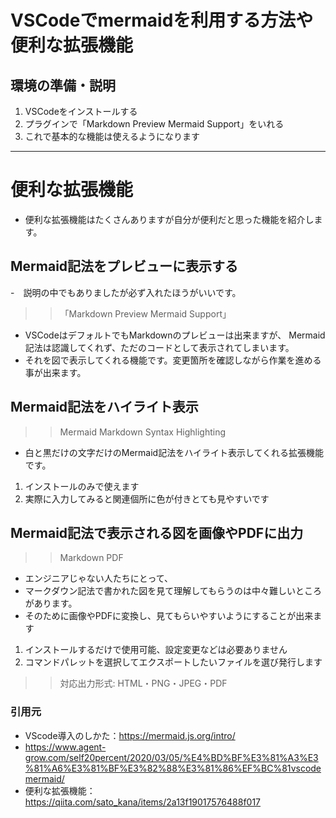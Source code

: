 # VSCodeでmermaidを利用する方法や便利な拡張機能


## 環境の準備・説明
1. VSCodeをインストールする
2. プラグインで「Markdown Preview Mermaid Support」をいれる
3. これで基本的な機能は使えるようになります

***
# 便利な拡張機能
- 便利な拡張機能はたくさんありますが自分が便利だと思った機能を紹介します。

## Mermaid記法をプレビューに表示する
-　説明の中でもありましたが必ず入れたほうがいいです。

>>「Markdown Preview Mermaid Support」

- VSCodeはデフォルトでもMarkdownのプレビューは出来ますが、 Mermaid記法は認識してくれず、ただのコードとして表示されてしまいます。
- それを図で表示してくれる機能です。変更箇所を確認しながら作業を進める事が出来ます。

## Mermaid記法をハイライト表示
>>Mermaid Markdown Syntax Highlighting

- 白と黒だけの文字だけのMermaid記法をハイライト表示してくれる拡張機能です。

1. インストールのみで使えます
2. 実際に入力してみると関連個所に色が付きとても見やすいです

## Mermaid記法で表示される図を画像やPDFに出力

>> Markdown PDF

- エンジニアじゃない人たちにとって、
- マークダウン記法で書かれた図を見て理解してもらうのは中々難しいところがあります。
- そのために画像やPDFに変換し、見てもらいやすいようにすることが出来ます
  
1. インストールするだけで使用可能、設定変更などは必要ありません
2. コマンドパレットを選択してエクスポートしたいファイルを選び発行します
>> 対応出力形式: HTML・PNG・JPEG・PDF

### 引用元
- VScode導入のしかた：https://mermaid.js.org/intro/ 
-  https://www.agent-grow.com/self20percent/2020/03/05/%E4%BD%BF%E3%81%A3%E3%81%A6%E3%81%BF%E3%82%88%E3%81%86%EF%BC%81vscodemermaid/
- 便利な拡張機能：https://qiita.com/sato_kana/items/2a13f19017576488f017